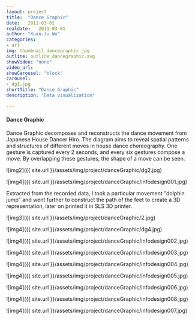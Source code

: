 ```yaml
---
layout: project
title:  "Dance Graphic"
date:   2011-03-01
realdate:	2011-03-01
author: "Kuan-Ju Wu"
categories:
- art
img: thumbnail_dancegraphic.jpg
outline: outline_dancegraphic.svg
showVideo: "none"
video_url:
showCarousel: "block"
carousel:
- dg1.jpg
shortTitle: "Dance Graphic"
description: "Data visualization"

---
```

#### Dance Graphic ####

Dance Graphic decomposes and reconstructs the dance movement from Japanese House Dancer Hiro. The diagram aims to reveal spatial patterns and structures of different moves in house dance choreography. One gesture is captured every 2 seconds, and every six gestures compose a move. By overlapping these gestures, the shape of a move can be seen.


![img2]({{ site.url }}/assets/img/project/danceGraphic/dg2.jpg)

![img4]({{ site.url }}/assets/img/project/danceGraphic/infodesign001.jpg)

Extracted from the recorded data, I took a particular movement "dolphin jump" and went further to construct the path of the feet to create a 3D representation, later on printed it in SLS 3D printer.

![img3]({{ site.url }}/assets/img/project/danceGraphic/2.jpg)

![img4]({{ site.url }}/assets/img/project/danceGraphic/dg4.jpg)


![img4]({{ site.url }}/assets/img/project/danceGraphic/infodesign002.jpg)

![img4]({{ site.url }}/assets/img/project/danceGraphic/infodesign003.jpg)

![img4]({{ site.url }}/assets/img/project/danceGraphic/infodesign004.jpg)

![img4]({{ site.url }}/assets/img/project/danceGraphic/infodesign005.jpg)

![img4]({{ site.url }}/assets/img/project/danceGraphic/infodesign006.jpg)

![img4]({{ site.url }}/assets/img/project/danceGraphic/infodesign008.jpg)

![img4]({{ site.url }}/assets/img/project/danceGraphic/infodesign007.jpg)
